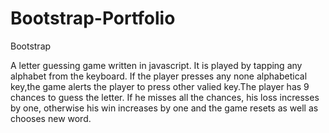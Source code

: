 # Bootstrap-Portfolio
Bootstrap

A letter guessing game written in javascript.
It is played by tapping any alphabet from the keyboard. If the player presses any none alphabetical key,the game alerts the player to press other valied key.The player has 9 chances to guess the letter. If he misses all the chances, his loss incresses by one, otherwise his win increases by one and the game resets as well as chooses new word. 